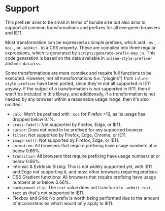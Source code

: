 # Support

This prefixer aims to be small in terms of bundle size but
also aims to support all common transformations and prefixes
for all evergreen browsers and IE11.

Most transformation can be expressed as simple prefixes, which
add `-ms-`, `-moz-`, or `-webkit-` to a CSS property.
These are compiled into three regular expressions, which is
generated by `scripts/generate-prefix-map.js`.
This code generation is based on the data available in
`inline-style-prefixer` and `mdn-data/css`.

Some transformations are more complex and require full functions
to be executed. However, not all transformations (i.e. "plugins")
from `inline-style-prefixer` have been ported, since they're not
all supported in IE11 anyway. If the output
of a transformation is not supported in IE11, then it won't be
included in this library, and additionally, if a transformation
is not needed by any browser within a reasonable usage range,
then it's also omitted:

- `calc`: Won't be prefixed with `-moz` for Firefox <16, as its
  usage has dropped below 0.1%.
- `cross-fade()`: Not supported by Firefox, Edge, or IE11.
- `cursor`: Does not need to be prefixed for any supported browser.
- `filter`: Not supported by Firefox, Edge, Chrome, or IE11.
- `image-set()`: Not supported by Firefox, Edge, or IE11.
- `animation`: All browsers that require prefixing have usage
  numbers at or below 0.66%.
- `transition`: All browsers that require prefixing have usage
  numbers at or below 0.66%.
- Intrinsic & Extrinsic Sizing: This is not widely supported yet,
  with IE11 and Edge not supporting it, and most other browsers requiring
  prefixes.
- CSS Gradient functions: All browsers that require prefixing
  have usage numbers at or below 0.66%.
- `background-clip`: The `text` value does not transform to
  `-webkit-text, text` as that's not supported in IE11.
- Flexbox and Grid: No prefix is worth being performed due to the amount
  of inconsistencies which would only apply to IE11.
